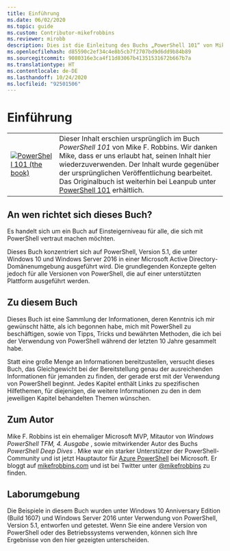 ```yaml
---
title: Einführung
ms.date: 06/02/2020
ms.topic: guide
ms.custom: Contributor-mikefrobbins
ms.reviewer: mirobb
description: Dies ist die Einleitung des Buchs „PowerShell 101“ von Mike F. Robbins.
ms.openlocfilehash: d85590c2ef34c4e8b5cb7f2707bd9d6dd9b84b89
ms.sourcegitcommit: 9080316e3ca4f11d83067b41351531672b667b7a
ms.translationtype: HT
ms.contentlocale: de-DE
ms.lasthandoff: 10/24/2020
ms.locfileid: "92501506"
---
```

# <a name="introduction"></a>Einführung

<table>
  <tr><td>
  <a href="https://leanpub.com/powershell101">
  <img src="media/powershell101-150x194.png" alt="PowerShell 101 (the book)" />
  </a>
  </td>
  <td colspan=2>
Dieser Inhalt erschien ursprünglich im Buch <em>PowerShell 101</em> von Mike F. Robbins. Wir danken Mike, dass er uns erlaubt hat, seinen Inhalt hier wiederzuverwenden. Der Inhalt wurde gegenüber der ursprünglichen Veröffentlichung bearbeitet. Das Originalbuch ist weiterhin bei Leanpub unter <a href="https://leanpub.com/powershell101">PowerShell 101</a> erhältlich.
  </td></tr>
</table>

## <a name="who-is-this-book-for"></a>An wen richtet sich dieses Buch?

Es handelt sich um ein Buch auf Einsteigerniveau für alle, die sich mit PowerShell vertraut machen möchten.

Dieses Buch konzentriert sich auf PowerShell, Version 5.1, die unter Windows 10 und Windows Server 2016 in einer Microsoft Active Directory-Domänenumgebung ausgeführt wird. Die grundlegenden Konzepte gelten jedoch für alle Versionen von PowerShell, die auf einer unterstützten Plattform ausgeführt werden.

## <a name="about-this-book"></a>Zu diesem Buch

Dieses Buch ist eine Sammlung der Informationen, deren Kenntnis ich mir gewünscht hätte, als ich begonnen habe, mich mit PowerShell zu beschäftigen, sowie von Tipps, Tricks und bewährten Methoden, die ich bei der Verwendung von PowerShell während der letzten 10 Jahre gesammelt habe.

Statt eine große Menge an Informationen bereitzustellen, versucht dieses Buch, das Gleichgewicht bei der Bereitstellung genau der ausreichenden Informationen für jemanden zu finden, der gerade erst mit der Verwendung von PowerShell beginnt. Jedes Kapitel enthält Links zu spezifischen Hilfethemen, für diejenigen, die weitere Informationen zu den in dem jeweiligen Kapitel behandelten Themen wünschen.

## <a name="about-the-author"></a>Zum Autor

Mike F. Robbins ist ein ehemaliger Microsoft MVP, Mitautor von _Windows PowerShell TFM, 4. Ausgabe_ , sowie mitwirkender Autor des Buchs _PowerShell Deep Dives_ . Mike war ein starker Unterstützer der PowerShell-Community und ist jetzt Hauptautor für [Azure PowerShell][] bei Microsoft. Er bloggt auf [mikefrobbins.com][] und ist bei Twitter unter [@mikefrobbins][] zu finden.

## <a name="lab-environment"></a>Laborumgebung

Die Beispiele in diesem Buch wurden unter Windows 10 Anniversary Edition (Build 1607) und Windows Server 2016 unter Verwendung von PowerShell, Version 5.1, entworfen und getestet. Wenn Sie eine andere Version von PowerShell oder des Betriebssystems verwenden, können sich Ihre Ergebnisse von den hier gezeigten unterscheiden.

<!-- link references -->
[@mikefrobbins]: https://twitter.com/mikefrobbins
[mikefrobbins.com]: http://mikefrobbins.com/
[PowerShell 101]: https://leanpub.com/powershell101
[Azure PowerShell]: /powershell/azure
